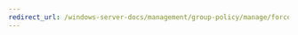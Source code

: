 ```yaml
---
redirect_url: /windows-server-docs/management/group-policy/manage/force-a-remote-group-policy-refresh-gpupdate.md
---
```

